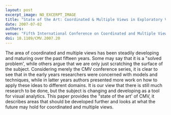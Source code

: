 ```yaml
---
layout: post
excerpt_image: NO_EXCERPT_IMAGE
title: "State of the Art: Coordinated & Multiple Views in Exploratory Visualization"
date: 2007-07-02
authors: 
venue: "Fifth International Conference on Coordinated and Multiple Views in Exploratory Visualization (CMV 2007)"
doi: 10.1109/CMV.2007.20
---
```

The area of coordinated and multiple views has been steadily developing and maturing over the past fifteen years. Some may say that it is a "solved problem', while others argue that we are only just scratching the surface of the subject. Considering merely the CMV conference series, it is clear to see that in the early years researchers were concerned with models and techniques, while in latter years authors presented more work on how to apply these ideas to different domains. It is our view that there is still much research to be done, but the subject is changing and developing as a tool for visual analytics. This paper provides the "state of the art' of CMV, it describes areas that should be developed further and looks at what the future may hold for coordinated and multiple views.
